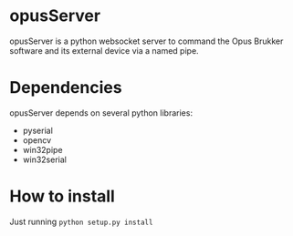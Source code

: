 opusServer
========

opusServer is a python websocket server to command the Opus Brukker software and its external device
via a named pipe.

# Dependencies
opusServer depends on several python libraries:
* pyserial
* opencv
* win32pipe
* win32serial

# How to install
Just running
`python setup.py install`
